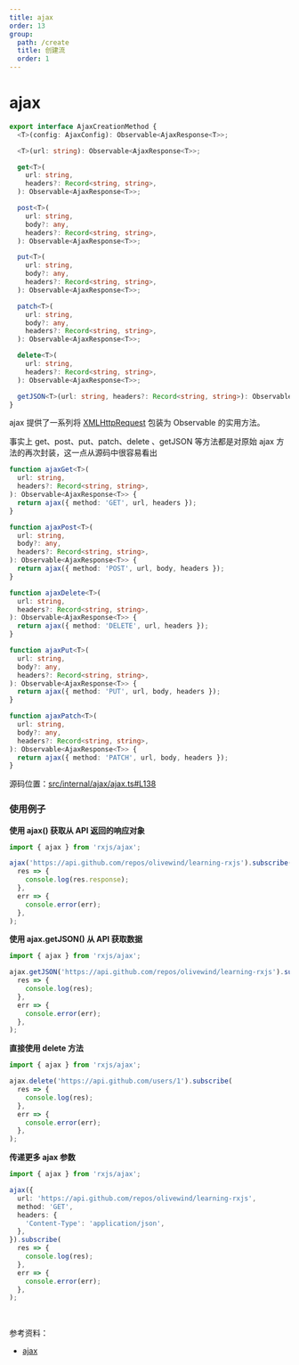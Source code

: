 ```yaml
---
title: ajax
order: 13
group:
  path: /create
  title: 创建流
  order: 1
---
```


# ajax

```typescript
export interface AjaxCreationMethod {
  <T>(config: AjaxConfig): Observable<AjaxResponse<T>>;

  <T>(url: string): Observable<AjaxResponse<T>>;

  get<T>(
    url: string,
    headers?: Record<string, string>,
  ): Observable<AjaxResponse<T>>;

  post<T>(
    url: string,
    body?: any,
    headers?: Record<string, string>,
  ): Observable<AjaxResponse<T>>;

  put<T>(
    url: string,
    body?: any,
    headers?: Record<string, string>,
  ): Observable<AjaxResponse<T>>;

  patch<T>(
    url: string,
    body?: any,
    headers?: Record<string, string>,
  ): Observable<AjaxResponse<T>>;

  delete<T>(
    url: string,
    headers?: Record<string, string>,
  ): Observable<AjaxResponse<T>>;

  getJSON<T>(url: string, headers?: Record<string, string>): Observable<T>;
}
```

ajax 提供了一系列将 [XMLHttpRequest](https://developer.mozilla.org/zh-CN/docs/Web/API/XMLHttpRequest/Using_XMLHttpRequest) 包装为 Observable 的实用方法。

事实上 get、post、put、patch、delete 、getJSON 等方法都是对原始 ajax 方法的再次封装，这一点从源码中很容易看出

```typescript
function ajaxGet<T>(
  url: string,
  headers?: Record<string, string>,
): Observable<AjaxResponse<T>> {
  return ajax({ method: 'GET', url, headers });
}

function ajaxPost<T>(
  url: string,
  body?: any,
  headers?: Record<string, string>,
): Observable<AjaxResponse<T>> {
  return ajax({ method: 'POST', url, body, headers });
}

function ajaxDelete<T>(
  url: string,
  headers?: Record<string, string>,
): Observable<AjaxResponse<T>> {
  return ajax({ method: 'DELETE', url, headers });
}

function ajaxPut<T>(
  url: string,
  body?: any,
  headers?: Record<string, string>,
): Observable<AjaxResponse<T>> {
  return ajax({ method: 'PUT', url, body, headers });
}

function ajaxPatch<T>(
  url: string,
  body?: any,
  headers?: Record<string, string>,
): Observable<AjaxResponse<T>> {
  return ajax({ method: 'PATCH', url, body, headers });
}
```

源码位置：[src/internal/ajax/ajax.ts#L138](https://github.com/ReactiveX/rxjs/blob/4f4ac0074b4bc8aead728e2fa7aa0a9061f56f0b/src/internal/ajax/ajax.ts#L138)

### 使用例子

**使用 ajax() 获取从 API 返回的响应对象**

```typescript
import { ajax } from 'rxjs/ajax';

ajax('https://api.github.com/repos/olivewind/learning-rxjs').subscribe(
  res => {
    console.log(res.response);
  },
  err => {
    console.error(err);
  },
);
```

**使用 ajax.getJSON() 从 API 获取数据**

```typescript
import { ajax } from 'rxjs/ajax';

ajax.getJSON('https://api.github.com/repos/olivewind/learning-rxjs').subscribe(
  res => {
    console.log(res);
  },
  err => {
    console.error(err);
  },
);
```

**直接使用 delete 方法**

```typescript
import { ajax } from 'rxjs/ajax';

ajax.delete('https://api.github.com/users/1').subscribe(
  res => {
    console.log(res);
  },
  err => {
    console.error(err);
  },
);
```

**传递更多 ajax 参数**

```typescript
import { ajax } from 'rxjs/ajax';

ajax({
  url: 'https://api.github.com/repos/olivewind/learning-rxjs',
  method: 'GET',
  headers: {
    'Content-Type': 'application/json',
  },
}).subscribe(
  res => {
    console.log(res);
  },
  err => {
    console.error(err);
  },
);
```

<br/>

参考资料：

- [ajax](https://rxjs.dev/api/ajax/ajax)
